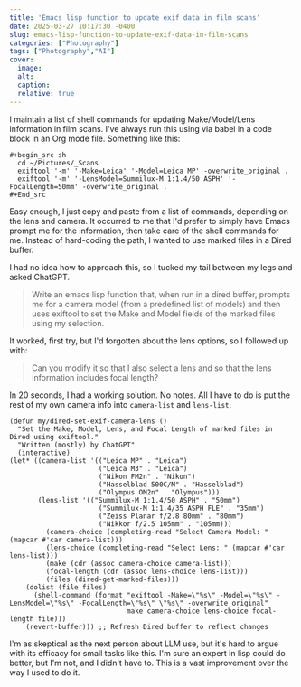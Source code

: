 ```yaml
---
title: 'Emacs lisp function to update exif data in film scans'
date: 2025-03-27 10:17:30 -0400
slug: emacs-lisp-function-to-update-exif-data-in-film-scans
categories: ["Photography"]
tags: ["Photography","AI"]
cover: 
  image: 
  alt: 
  caption: 
  relative: true
---
```


I maintain a list of shell commands for updating Make/Model/Lens information in film scans. I've always run this using via babel in a code block in an Org mode file. Something like this:

```emacs-lisp
#+begin_src sh
  cd ~/Pictures/_Scans
  exiftool '-m' '-Make=Leica' '-Model=Leica MP' -overwrite_original .
  exiftool '-m' '-LensModel=Summilux-M 1:1.4/50 ASPH' '-FocalLength=50mm' -overwrite_original .
#+End_src
```

Easy enough, I just copy and paste from a list of commands, depending on the lens and camera. It occurred to me that I'd prefer to simply have Emacs prompt me for the information, then take care of the shell commands for me. Instead of hard-coding the path, I wanted to use marked files in a Dired buffer.

I had no idea how to approach this, so I tucked my tail between my legs and asked ChatGPT.

> Write an emacs lisp function that, when run in a dired buffer, prompts me for a camera model (from a predefined list of models) and then uses exiftool to set the Make and Model fields of the marked files using my selection.

It worked, first try, but I'd forgotten about the lens options, so I followed up with:

> Can you modify it so that I also select a lens and so that the lens information includes focal length?

In 20 seconds, I had a working solution. No notes. All I have to do is put the rest of my own camera info into `camera-list` and `lens-list`.

```emacs-lisp
(defun my/dired-set-exif-camera-lens ()
  "Set the Make, Model, Lens, and Focal Length of marked files in Dired using exiftool."
  "Written (mostly) by ChatGPT"
  (interactive)
(let* ((camera-list '(("Leica MP" . "Leica")
                      ("Leica M3" . "Leica")
                      ("Nikon FM2n" . "Nikon")
                      ("Hasselblad 500C/M" . "Hasselblad")
                      ("Olympus OM2n" . "Olympus")))
       (lens-list '(("Summilux-M 1:1.4/50 ASPH" . "50mm")
                      ("Summilux-M 1:1.4/35 ASPH FLE" . "35mm")
                      ("Zeiss Planar f/2.8 80mm" . "80mm")
                      ("Nikkor f/2.5 105mm" . "105mm)))
         (camera-choice (completing-read "Select Camera Model: " (mapcar #'car camera-list)))
         (lens-choice (completing-read "Select Lens: " (mapcar #'car lens-list)))
         (make (cdr (assoc camera-choice camera-list)))
         (focal-length (cdr (assoc lens-choice lens-list)))
         (files (dired-get-marked-files)))
    (dolist (file files)
      (shell-command (format "exiftool -Make=\"%s\" -Model=\"%s\" -LensModel=\"%s\" -FocalLength=\"%s\" \"%s\" -overwrite_original"
                             make camera-choice lens-choice focal-length file)))
    (revert-buffer))) ;; Refresh Dired buffer to reflect changes
```

I'm as skeptical as the next person about LLM use, but it's hard to argue with its efficacy for small tasks like this. I'm sure an expert in lisp could do better, but I'm not, and I didn't have to. This is a vast improvement over the way I used to do it.
